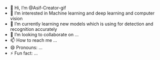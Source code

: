- 👋 Hi, I’m @Asif-Creator-gif
- 👀 I’m interested in Machine learning and deep learning and computer vision
- 🌱 I’m currently learning new models which is using for detection and recognition accurately
- 💞️ I’m looking to collaborate on ...
- 📫 How to reach me ...
- 😄 Pronouns: ...
- ⚡ Fun fact: ...

<!---
Asif-Creator-gif/Asif-Creator-gif is a ✨ special ✨ repository because its `README.md` (this file) appears on your GitHub profile.
You can click the Preview link to take a look at your changes.
--->
